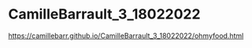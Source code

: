 # CamilleBarrault_3_18022022
https://camillebarr.github.io/CamilleBarrault_3_18022022/ohmyfood.html
